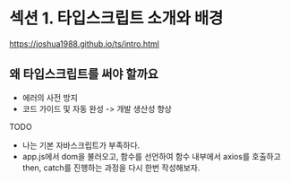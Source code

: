 # 섹션 1. 타입스크립트 소개와 배경

<https://joshua1988.github.io/ts/intro.html>

## 왜 타입스크립트를 써야 할까요

- 에러의 사전 방지
- 코드 가이드 및 자동 완성 -> 개발 생산성 향상

TODO

- 나는 기본 자바스크립트가 부족하다.
- app.js에서 dom을 불러오고, 함수를 선언하여 함수 내부에서 axios를 호출하고 then, catch를 진행하는 과정을 다시 한번 작성해보자.

